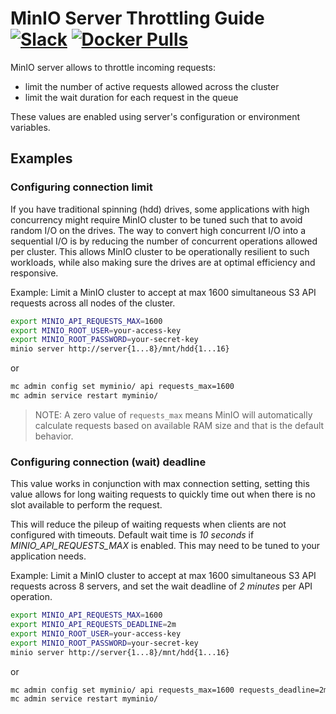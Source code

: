 # MinIO Server Throttling Guide [![Slack](https://slack.min.io/slack?type=svg)](https://slack.min.io) [![Docker Pulls](https://img.shields.io/docker/pulls/minio/minio.svg?maxAge=604800)](https://hub.docker.com/r/minio/minio/)

MinIO server allows to throttle incoming requests:

- limit the number of active requests allowed across the cluster
- limit the wait duration for each request in the queue

These values are enabled using server's configuration or environment variables.

## Examples

### Configuring connection limit

If you have traditional spinning (hdd) drives, some applications with high concurrency might require MinIO cluster to be tuned such that to avoid random I/O on the drives. The way to convert high concurrent I/O into a sequential I/O is by reducing the number of concurrent operations allowed per cluster. This allows MinIO cluster to be operationally resilient to such workloads, while also making sure the drives are at optimal efficiency and responsive.

Example: Limit a MinIO cluster to accept at max 1600 simultaneous S3 API requests across all nodes of the cluster.

```sh
export MINIO_API_REQUESTS_MAX=1600
export MINIO_ROOT_USER=your-access-key
export MINIO_ROOT_PASSWORD=your-secret-key
minio server http://server{1...8}/mnt/hdd{1...16}
```

or

```sh
mc admin config set myminio/ api requests_max=1600
mc admin service restart myminio/
```

> NOTE: A zero value of `requests_max` means MinIO will automatically calculate requests based on available RAM size and that is the default behavior.

### Configuring connection (wait) deadline

This value works in conjunction with max connection setting, setting this value allows for long waiting requests to quickly time out when there is no slot available to perform the request.

This will reduce the pileup of waiting requests when clients are not configured with timeouts. Default wait time is *10 seconds* if *MINIO_API_REQUESTS_MAX* is enabled. This may need to be tuned to your application needs.

Example: Limit a MinIO cluster to accept at max 1600 simultaneous S3 API requests across 8 servers, and set the wait deadline of *2 minutes* per API operation.

```sh
export MINIO_API_REQUESTS_MAX=1600
export MINIO_API_REQUESTS_DEADLINE=2m
export MINIO_ROOT_USER=your-access-key
export MINIO_ROOT_PASSWORD=your-secret-key
minio server http://server{1...8}/mnt/hdd{1...16}
```

or

```sh
mc admin config set myminio/ api requests_max=1600 requests_deadline=2m
mc admin service restart myminio/
```
